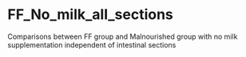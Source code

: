 # FF_No_milk_all_sections
Comparisons between FF group and Malnourished group with no milk supplementation independent of intestinal sections
